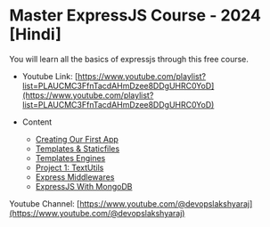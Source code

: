 # Master ExpressJS Course - 2024 [Hindi]

You will learn all the basics of expressjs through this free course.

- Youtube Link: [https://www.youtube.com/playlist?list=PLAUCMC3FfnTacdAHmDzee8DDgUHRC0YoD](https://www.youtube.com/playlist?list=PLAUCMC3FfnTacdAHmDzee8DDgUHRC0YoD)

- Content
  - [Creating Our First App](https://github.com/DevOpsLakshyaraj/expressjs-youtube-course/tree/master/firstapp)
  - [Templates & Staticfiles](https://github.com/DevOpsLakshyaraj/expressjs-youtube-course/tree/master/templates-and-staticfiles)
  - [Templates Engines](https://github.com/DevOpsLakshyaraj/expressjs-youtube-course/tree/master/template-engines)
  - [Project 1: TextUtils](https://github.com/DevOpsLakshyaraj/expressjs-youtube-course/tree/master/project-1-textutils)
  - [Express Middlewares](https://github.com/DevOpsLakshyaraj/expressjs-youtube-course/tree/master/express-middlewares)
  - [ExpressJS With MongoDB](https://github.com/DevOpsLakshyaraj/expressjs-youtube-course/tree/master/express-with-mongodb)

Youtube Channel: [https://www.youtube.com/@devopslakshyaraj](https://www.youtube.com/@devopslakshyaraj) 
